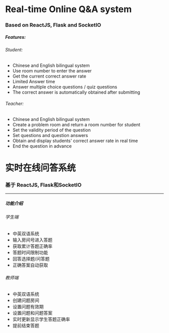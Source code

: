 # Real-time Online Q&A system
### Based on ReactJS, Flask and SocketIO
##### Features:
###### Student:
* Chinese and English bilingual system
* Use room number to enter the answer
* Get the current correct answer rate
* Limited Answer time 
* Answer multiple choice questions / quiz questions
* The correct answer is automatically obtained after submitting

###### Teacher:
* Chinese and English bilingual system
* Create a problem room and return a room number for student
* Set the validity period of the question
* Set questions and question answers
* Obtain and display students' correct answer rate in real time
* End the question in advance

# 实时在线问答系统
### 基于 ReactJS, Flask和SocketIO
***
##### 功能介绍
###### 学生端
* 中英双语系统
* 输入房间号进入答题
* 获取累计答题正确率
* 答题时间限制功能
* 回答选择题/问答题
* 正确答案自动获取 

###### 教师端
* 中英双语系统
* 创建问题房间
* 设置问题有效期
* 设置问题和问题答案
* 实时更新显示学生答题正确率
* 提前结束答题
